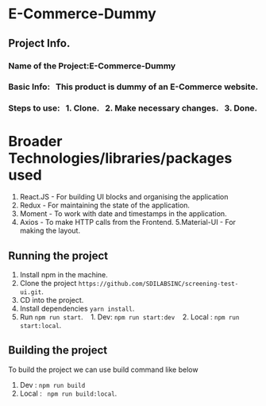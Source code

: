 # E-Commerce-Dummy


## Project Info.
### Name of the Project:E-Commerce-Dummy
### Basic Info:   This product is dummy of an E-Commerce website.
### Steps to use:   1. Clone.   2. Make necessary changes.   3. Done.

# Broader Technologies/libraries/packages used
1. React.JS - For building UI blocks and organising the application
2. Redux - For maintaining the state of the application.
3. Moment - To work with date and timestamps in the application.
4. Axios - To make HTTP calls from the Frontend.
5.Material-UI - For making the layout.

## Running the project
1. Install npm in the machine.
2. Clone the project `https://github.com/SDILABSINC/screening-test-ui.git`.
3. CD into the project.
4. Install dependencies `yarn install`.
5. Run `npm run start`.    1. Dev: `npm run start:dev`    2. Local : `npm run start:local`.  


## Building the project
To build the project we can use build command like below
1. Dev : `npm run build` 
2. Local : ` npm run build:local`.



